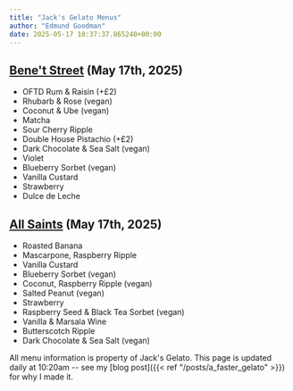 ```yaml
---
title: "Jack's Gelato Menus"
author: "Edmund Goodman"
date: 2025-05-17 10:37:37.865240+00:00
---
```


## [Bene't Street](https://www.jacksgelato.com/bene-t-street-menu) (May 17th, 2025)

- OFTD Rum & Raisin (+£2)
- Rhubarb & Rose (vegan)
- Coconut & Ube (vegan)
- Matcha
- Sour Cherry Ripple
- Double House Pistachio (+£2)
- Dark Chocolate & Sea Salt (vegan)
- Violet
- Blueberry Sorbet (vegan)
- Vanilla Custard
- Strawberry
- Dulce de Leche


## [All Saints](https://www.jacksgelato.com/all-saints-menu) (May 17th, 2025)

- Roasted Banana
- Mascarpone, Raspberry Ripple
- Vanilla Custard
- Blueberry Sorbet (vegan)
- Coconut, Raspberry Ripple (vegan)
- Salted Peanut (vegan)
- Strawberry
- Raspberry Seed & Black Tea Sorbet (vegan)
- Vanilla & Marsala Wine
- Butterscotch Ripple
- Dark Chocolate & Sea Salt (vegan)

All menu information is property of Jack's Gelato. This page is
updated daily at 10:20am -- see my
[blog post]({{< ref "/posts/a_faster_gelato" >}}) for why I made it.
